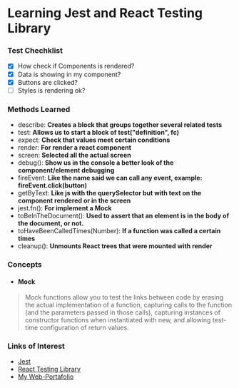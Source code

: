 # Learning Jest and React Testing Library

### Test Chechklist
- [x] How check if Components is rendered?
- [x] Data is showing in my component?
- [x] Buttons are clicked?
- [ ] Styles is rendering ok?

### Methods Learned
- describe:  **Creates a block that groups together several related tests**
- test: **Allows us to start a block of test("definition", fc)**
- expect: **Check that values meet certain conditions**
- render: **For render a react component**
- screen: **Selected all the actual screen**
- debug(): **Show us in the console a better look of the component/element debugging**
- fireEvent: **Like the name said we can call any event, example: fireEvent.click(button)**
- getByText: **Like js with the querySelector but with text on the component rendered or in the screen**
- jest.fn(): **For implement a Mock**
- toBeInTheDocument(): **Used to assert that an element is in the body of the document, or not.**
- toHaveBeenCalledTimes(Number): **If a function was called a certain times**
- cleanup(): **Unmounts React trees that were mounted with render**


### Concepts
- #### Mock
 >Mock functions allow you to test the links between code by erasing the actual implementation of a function, capturing calls to the function (and the parameters passed in those calls), capturing instances of constructor functions when instantiated with new, and allowing test-time configuration of return values.

### Links of Interest
- [Jest](https://jestjs.io/)
- [React Testing Library](https://testing-library.com/docs/react-testing-library/intro)
- [My Web-Portafolio](https://jdluis.com/)

